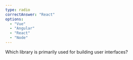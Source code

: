 ```yaml
---
type: radio
correctAnswer: "React"
options:
  - "Vue"
  - "Angular"
  - "React"
  - "Node"
---
```


Which library is primarily used for building user interfaces?

<!-- - [ ] Vue
- [ ] Angular
- [x] React
- [ ] Node -->
